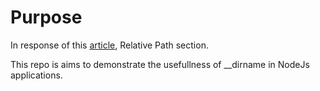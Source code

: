 # Purpose

In response of this [article](https://hackernoon.com/19-things-i-learnt-reading-the-nodejs-docs-8a2dcc7f307f#.gyxsxcvpz), Relative Path section.

This repo is aims to demonstrate the usefullness of __dirname in NodeJs applications.

